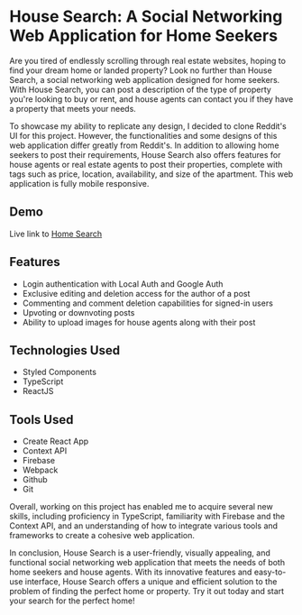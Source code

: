# House Search: A Social Networking Web Application for Home Seekers

Are you tired of endlessly scrolling through real estate websites, hoping to find your dream home or landed property? Look no further than House Search, a social networking web application designed for home seekers. With House Search, you can post a description of the type of property you're looking to buy or rent, and house agents can contact you if they have a property that meets your needs.

To showcase my ability to replicate any design, I decided to clone Reddit's UI for this project. However, the functionalities and some designs of this web application differ greatly from Reddit's. In addition to allowing home seekers to post their requirements, House Search also offers features for house agents or real estate agents to post their properties, complete with tags such as price, location, availability, and size of the apartment. This web application is fully mobile responsive.

## Demo

Live link to [Home Search](https://home-search-seven.vercel.app/)

## Features

- Login authentication with Local Auth and Google Auth
- Exclusive editing and deletion access for the author of a post
- Commenting and comment deletion capabilities for signed-in users
- Upvoting or downvoting posts
- Ability to upload images for house agents along with their post

## Technologies Used

- Styled Components
- TypeScript
- ReactJS

## Tools Used

- Create React App
- Context API
- Firebase
- Webpack
- Github
- Git

Overall, working on this project has enabled me to acquire several new skills, including proficiency in TypeScript, familiarity with Firebase and the Context API, and an understanding of how to integrate various tools and frameworks to create a cohesive web application.

In conclusion, House Search is a user-friendly, visually appealing, and functional social networking web application that meets the needs of both home seekers and house agents. With its innovative features and easy-to-use interface, House Search offers a unique and efficient solution to the problem of finding the perfect home or property. Try it out today and start your search for the perfect home!
